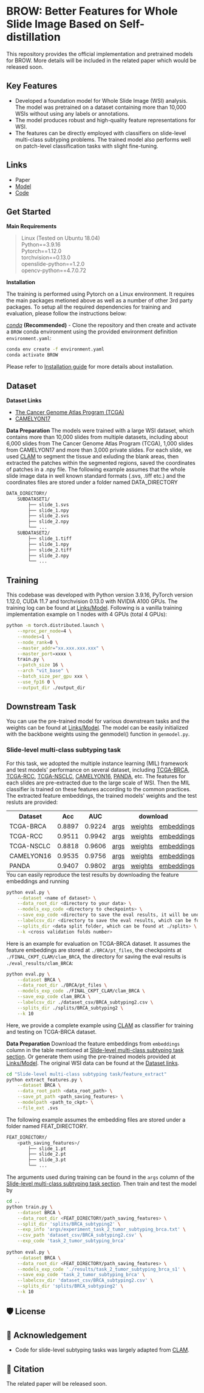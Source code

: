 # BROW: Better Features for Whole Slide Image Based on Self-distillation 


This repository provides the official implementation and pretrained models for BROW. More details will be included in the related paper which would be released soon.

## Key Features
* Developed a foundation model for Whole Slide Image (WSI) analysis. The model was pretrained on a dataset containing more than 10,000 WSIs without using any labels or annotations.
* The model produces robust and high-quality feature representations for WSI.
* The features can be directly employed with classifiers on slide-level multi-class subtyping problems. The trained model also performs well on patch-level classification tasks with slight fine-tuning. 

## Links

- Paper
- [Model](https://drive.google.com/drive/folders/184TSs-rlzdttVWbRHIPCZgEYqIQNb9WB?usp=sharing)
- [Code](https://github.com/openmedlab/BROW)

<!---
## Updates / TODOs
Please follow this repository for more updates.

* 06/09/2023: First upload of BROW. The weights of vitb-based backbone is added. The scripts for reproducing the slide-level multi-class subtyping tasks are provided. 

- [ ] Add requirements.txt.
- [ ] Add results for more downstream tasks.
- [ ] Add pretrained model weights with different scale of parameter numbers.
- [ ] Provide a jupyter notebook for the complete workflow.
- [ ] ...
-->

<!---
## Pretrained models
<table style="margin: auto">
  <tr>
    <th>model</th>
    <th>params</th>
    <th colspan="4">download</th>
  </tr>
  <tr>
    <td>ViT-S/16 </td>
    <td align="right">43 M</td>
    <td><a>backbone only</a></td>
    <td><a>full ckpt</a></td>
    <td><a>args</a></td>
    <td><a>logs</a></td>
  </tr>
  <tr>
    <td>ViT-B/16 </td>
    <td align="right">0.11 B</td>
    <td><a href="https://drive.google.com/file/d/1sstrtERWP3TFDK6LxksJnIvd_bBebNCK/view?usp=sharing">backbone only</a></td>
    <td><a>full ckpt</a></td>
    <td><a>args</a></td>
    <td><a>logs</a></td>
  </tr>
  <tr>
    <td>ViT-L/16 </td>
    <td align="right">0.33 B</td>
    <td><a>backbone only</a></td>
    <td><a>full ckpt</a></td>
    <td><a>args</a></td>
    <td><a>logs</a></td>
  </tr>
  <tr>
    <td>ResNet-50</td>
    <td align="right">49 M</td>
    <td><a>backbone only</a></td>
    <td><a>full ckpt</a></td>
    <td><a>args</a></td>
    <td><a>logs</a></td>
  </tr>
</table>
-->

## Get Started
**Main Requirements**    
> Linux (Tested on Ubuntu 18.04)   
> Python==3.9.16  
> Pytorch==1.12.0  
> torchvision==0.13.0    
> openslide-python==1.2.0  
> opencv-python==4.7.0.72

**Installation**

The training is performed using Pytorch on a Linux environment. It requires the main packages metioned above as well as a number of other 3rd party packages. To setup all the required dependencies for training and evaluation, please follow the instructions below:  

*[conda](https://docs.conda.io/projects/conda/en/latest/user-guide/getting-started.html)* **(Recommended)** - Clone the repository and then create and activate a `BROW` conda environment using the provided environment definition `environment.yaml`:
```bash
conda env create -f environment.yaml
conda activate BROW
```
Please refer to [Installation guide](/Docs/INSTALLATION.md) for more details about installation.
<!---
*[pip](https://pip.pypa.io/en/stable/getting-started/)* - Clone the repository and then use the provided `requirements.txt` to install the dependencies:

```bash
pip install -r requirements.txt
```
-->
## Dataset

**Dataset Links**
- [The Cancer Genome Atlas Program (TCGA)](https://www.cancer.gov/ccg/research/genome-sequencing/tcga)
- [CAMELYON17](https://camelyon17.grand-challenge.org/Home)

**Data Preparation**
The models were trained with a large WSI dataset, which contains more than 10,000 slides from multiple datasets, including about 6,000 slides from The Cancer Genome Atlas Program (TCGA), 1,000 slides from CAMELYON17 and more than 3,000 private slides. For each slide, we used [CLAM](https://github.com/mahmoodlab/CLAM) to segment the tissue and exluding the blank areas, then extracted the patches within the segmented regions, saved the coordinates of patches in a .npy file. The following example assumes that the whole slide image data in well known standard formats (.svs, .tiff etc.) and the coordinates files are stored under a folder named DATA_DIRECTORY
```bash
DATA_DIRECTORY/
    SUBDATASET1/
        ├── slide_1.svs
        ├── slide_1.npy
        ├── slide_2.svs
        ├── slide_2.npy
        └── ...
    SUBDATASET2/
    	├── slide_1.tiff
        ├── slide_1.npy
        ├── slide_2.tiff
        ├── slide_2.npy
        └── ...
```
## Training

This codebase was developed with Python version 3.9.16, PyTorch version 1.12.0, CUDA 11.7 and torchvision 0.13.0 with NVIDIA A100 GPUs. The training log can be found at [Links/Model](https://drive.google.com/drive/folders/184TSs-rlzdttVWbRHIPCZgEYqIQNb9WB?usp=sharing). Following is a vanilla training implementation example on 1 nodes with 4 GPUs (total 4 GPUs):
```bash
python -m torch.distributed.launch \
    --nproc_per_node=4 \
    --nnodes=1 \
    --node_rank=0 \
    --master_addr="xx.xxx.xxx.xxx" \
    --master_port=xxxx \
    train.py \
    --patch_size 16 \
    --arch "vit_base" \
    --batch_size_per_gpu xxx \
    --use_fp16 0 \
    --output_dir ./output_dir 
```

## Downstream Task

You can use the pre-trained model for various downstream tasks and the weights can be found at [Links/Model](https://drive.google.com/drive/folders/184TSs-rlzdttVWbRHIPCZgEYqIQNb9WB?usp=sharing). The model can be easily initialized with the backbone weights using the genmodel() function in `genmodel.py`. 

### Slide-level multi-class subtyping task
For this task, we adopted the multiple instance learning (MIL) framework and test models' performance on several dataset, including [TCGA-BRCA](https://www.cancer.gov/ccg/research/genome-sequencing/tcga), [TCGA-RCC](https://www.cancer.gov/ccg/research/genome-sequencing/tcga), [TCGA-NSCLC](https://www.cancer.gov/ccg/research/genome-sequencing/tcga), [CAMELYON16](https://camelyon16.grand-challenge.org), [PANDA](https://panda.grand-challenge.org), etc. The features for each slides are pre-extracted due to the large scale of WSI. Then the MIL classifier is trained on these features according to the common practices. The extracted feature embeddings, the trained models' weights and the test resluts are provided:
<table style="margin: auto">
  <tr>
    <th>Dataset</th>
    <th>Acc</th>
    <th>AUC</th>
    <th colspan="3">download</th>
  </tr>
  <tr>
    <td><a>TCGA-BRCA</a></td>
    <td><a>0.8897</a></td>
    <td><a>0.9224</a></td>
    <td><a href="https://drive.google.com/file/d/1hQhp9sNUuOInB0vBZUgOsnmTfnU2YM2K/view?usp=sharing">args</a></td>
    <td><a href="https://drive.google.com/drive/folders/1aX58g3m__Vp0JHYgY37ZXUiRlWfMnkJX?usp=sharing">weights</a></td>
    <td><a href="https://pan.baidu.com/s/1KAZrwwTddlUNiyomJ6ZZaw?pwd=zh86">embeddings</a></td>
  </tr>
  <tr>
    <td><a>TCGA-RCC</a></td>
    <td><a>0.9511</a></td>
    <td><a>0.9942</a></td>
    <td><a href="https://drive.google.com/file/d/1g2RpwL_3mbCY-ObgWsI1Aw_hhFNLIGTA/view?usp=sharing">args</a></td>
    <td><a href="https://drive.google.com/drive/folders/1j507hbDXvWJP1slLRbt44DlztMg0qcDT?usp=sharing">weights</a></td>
    <td><a href="https://pan.baidu.com/s/1jWhIuwFTA4yumG08lo7KAA?pwd=wsoc">embeddings</a></td>
  </tr>
  <tr>
    <td><a>TCGA-NSCLC</a></td>
    <td><a>0.8818</a></td>
    <td><a>0.9606</a></td>
    <td><a href="https://drive.google.com/file/d/1PdJ7HNLFT4y3E5JrY32p0mtN0p3ex-RB/view?usp=sharing">args</a></td>
    <td><a href="https://drive.google.com/drive/folders/1gxHz0NrxjCLPFMvsLVM6r0aJ-1owjscN?usp=sharing">weights</a></td>
    <td><a href="https://pan.baidu.com/s/11M7ZrJAg5KMsEW2_FvxzhQ?pwd=k6p8">embeddings</a></td>
  </tr>
  <tr>
    <td><a>CAMELYON16</a></td>
    <td><a>0.9535</a></td>
    <td><a>0.9756</a></td>
    <td><a href="https://drive.google.com/file/d/1hi5RRSNQe0zt5Dk9vZ4KWfM5uwgZksUh/view?usp=sharing">args</a></td>
    <td><a href="https://drive.google.com/drive/folders/1HHhIyDTGRUyJX3XstCeKxK9fJUCROdYX?usp=sharing">weights</a></td>
    <td><a href="https://pan.baidu.com/s/1yu7NSaa1XygCHCXsDsroKg?pwd=e7o3">embeddings</a></td>
  </tr>
  <tr>
    <td><a>PANDA</a></td>
    <td><a>0.9407</a></td>
    <td><a>0.9802</a></td>
    <td><a href="https://drive.google.com/file/d/1i2VvmVAfuG46nbEnLkLGW8ZBIJWKbTLr/view?usp=sharing">args</a></td>
    <td><a href="https://drive.google.com/drive/folders/12Ofl1A2M-CdxDEcWS8hUoeJck6zQKsH-?usp=sharing">weights</a></td>
    <td><a href="https://pan.baidu.com/s/1I0Tc2sJBZ1hCneR8ucP3xg?pwd=y9bn">embeddings</a></td>
  </tr>
</table>
You can easily reproduce the test results by downloading the feature embeddings and running

```bash
python eval.py \
    --dataset <name of dataset> \
    --data_root_dir <directory to your data> \
    --models_exp_code <directory to checkpoints> \
    --save_exp_code <directory to save the eval results, it will be under ./eval_results/> \
    --labelcsv_dir <directory to save the eval results, which can be found at ./dataset_csv> \
    --splits_dir <data split folder, which can be found at ./splits> \
    --k <cross validation folds number>
```
Here is an example for evaluation on TCGA-BRCA dataset. It assumes the feature embeddings are stored at `./BRCA/pt_files`, the checkpoints at `./FINAL_CKPT_CLAM/clam_BRCA`, the directory for saving the eval results is `./eval_results/clam_BRCA`: 
```bash
python eval.py \
    --dataset BRCA \
    --data_root_dir ./BRCA/pt_files \
    --models_exp_code ./FINAL_CKPT_CLAM/clam_BRCA \
    --save_exp_code clam_BRCA \
    --labelcsv_dir ./dataset_csv/BRCA_subtyping2.csv \
    --splits_dir ./splits/BRCA_subtyping2 \
    --k 10
```

Here, we provide a complete example using [CLAM](https://github.com/mahmoodlab/CLAM) as classifier for training and testing on TCGA-BRCA dataset.  

**Data Preparation**
Download the feature embeddings from `embeddings` column in the table mentioned at [Slide-level multi-class subtyping task section](https://github.com/openmedlab/BROW#slide-level-multi-class-subtyping-task). Or generate them using the pre-trained models provided at [Links/Model](https://drive.google.com/drive/folders/184TSs-rlzdttVWbRHIPCZgEYqIQNb9WB?usp=sharing). The original WSI data can be found at the [Dataset links](https://github.com/openmedlab/BROW#dataset). 
```bash
cd "Slide-level multi-class subtyping task/feature_extract"
python extract_features.py \
    --dataset BRCA \
    --data_root_path <data_root_path> \
    --save_pt_path <path_saving_features> \
    --modelpath <path_to_ckpt> \
    --file_ext .svs
```
The following example assumes the embedding files are stored under a folder named FEAT_DIRECTORY.

```bash
FEAT_DIRECTORY/
    <path_saving_features>/
        ├── slide_1.pt
        ├── slide_2.pt
        ├── slide_3.pt
        └── ...
```	
The arguments used during training can be found in the `args` column of the [Slide-level multi-class subtyping task section](https://github.com/openmedlab/BROW#slide-level-multi-class-subtyping-task).
Then train and test the model by 
```bash
cd ..
python train.py \
    --dataset BRCA \
    --data_root_dir <FEAT_DIRECTORY/path_saving_features> \
    --split_dir 'splits/BRCA_subtyping2' \
    --exp_info 'args/experiment_task_2_tumor_subtyping_brca.txt' \
    --csv_path 'dataset_csv/BRCA_subtyping2.csv' \
    --exp_code 'task_2_tumor_subtyping_brca'
    
python eval.py \
    --dataset BRCA \
    --data_root_dir <FEAT_DIRECTORY/path_saving_features> \
    --models_exp_code './results/task_2_tumor_subtyping_brca_s1' \
    --save_exp_code 'task_2_tumor_subtyping_brca' \
    --labelcsv_dir 'dataset_csv/BRCA_subtyping2.csv' \
    --splits_dir 'splits/BRCA_subtyping2' \
    --k 10
```



## 🛡️ License



## 🙏 Acknowledgement
<!---
- Code for weakly-supervised subtyping was largely adapted from [CLAM](https://github.com/mahmoodlab/CLAM) and [DTFD-MIL](https://github.com/hrzhang1123/DTFD-MIL).
- Code for self-supervised pretraining was largely adapted via making modifications to [DINO](https://github.com/facebookresearch/dino)
-->
- Code for slide-level subtyping tasks was largely adapted from [CLAM](https://github.com/mahmoodlab/CLAM).



## 📝 Citation

The related paper will be released soon.

